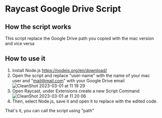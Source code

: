 # Raycast Google Drive Script

## How the script works
This script replace the Google Drive path you copied with the mac version and vice versa

## How to use it
1. Install Node.js https://nodejs.org/en/download/
2. Open the script and replace "user-name" with the name of your mac user and "mail@mail.com" with your Google Drive email
![CleanShot 2023-03-01 at 11 19 29](https://user-images.githubusercontent.com/47465584/222111298-27225749-e936-450e-8b0b-bfa0274dcb66.png)
3. Open Raycast, under Extensions create a new Script Command
![CleanShot 2023-03-01 at 11 20 06](https://user-images.githubusercontent.com/47465584/222111417-c747cf40-f40a-4f59-af6b-73d4a336bd2a.png)
4. Then, select Node.js, save it and open it to replace with the edited code. 

That's it, you can call the script using "path" 
